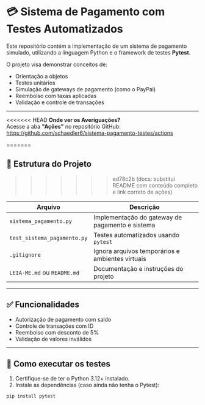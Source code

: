 # 💳 Sistema de Pagamento com Testes Automatizados

Este repositório contém a implementação de um sistema de pagamento simulado, utilizando a linguagem Python e o framework de testes **Pytest**.

O projeto visa demonstrar conceitos de:

- Orientação a objetos  
- Testes unitários  
- Simulação de gateways de pagamento (como o PayPal)  
- Reembolso com taxas aplicadas  
- Validação e controle de transações  

---

<<<<<<< HEAD
 **Onde ver os Averiguações?**  
Acesse a aba **"Ações"** no repositório GitHub:  
 https://github.com/schaedler6/sistema-pagamento-testes/actions
  
=======
## 📁 Estrutura do Projeto
>>>>>>> ed78c2b (docs: substitui README com conteúdo completo e link correto de ações)

| Arquivo                     | Descrição                                         |
|-----------------------------|--------------------------------------------------|
| `sistema_pagamento.py`      | Implementação do gateway de pagamento e sistema  |
| `test_sistema_pagamento.py` | Testes automatizados usando `pytest`             |
| `.gitignore`                | Ignora arquivos temporários e ambientes virtuais |
| `LEIA-ME.md` ou `README.md` | Documentação e instruções do projeto              |

---

## ✅ Funcionalidades

- Autorização de pagamento com saldo  
- Controle de transações com ID  
- Reembolso com desconto de 5%  
- Validação de valores inválidos  

---

## 🚀 Como executar os testes

1. Certifique-se de ter o Python 3.12+ instalado.
2. Instale as dependências (caso ainda não tenha o Pytest):

```bash
pip install pytest
